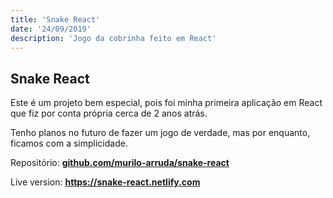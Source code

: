 ```yaml
---
title: 'Snake React'
date: '24/09/2019'
description: 'Jogo da cobrinha feito em React'
---
```


## Snake React

Este é um projeto bem especial, pois foi minha primeira aplicação em React
que fiz por conta própria cerca de 2 anos atrás.

Tenho planos no futuro de fazer um jogo de verdade, mas por enquanto, ficamos com a simplicidade.

Repositório:
<a target="_blank" rel="noopener noreferrer" href="https://github.com/murilo-arruda/snake-react">
**github.com/murilo-arruda/snake-react**
</a>

Live version: <a target="_blank" rel="noopener noreferrer" href="https://snake-react.netlify.com/">
**https://snake-react.netlify.com**
</a>
